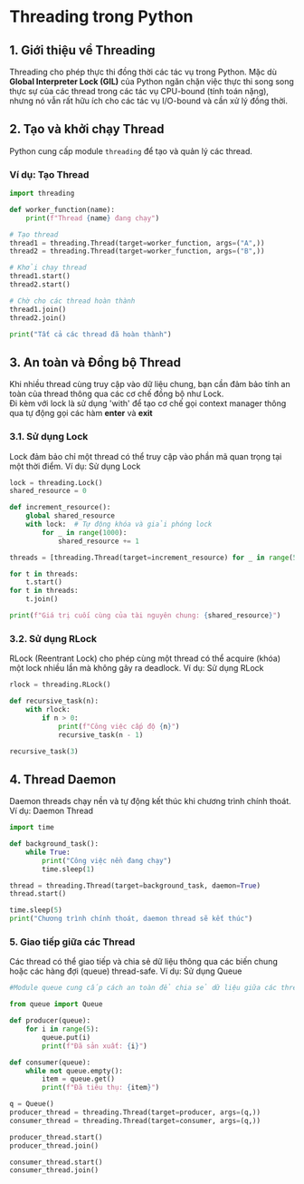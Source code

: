 # Threading trong Python

## 1. Giới thiệu về Threading
Threading cho phép thực thi đồng thời các tác vụ trong Python. Mặc dù **Global Interpreter Lock (GIL)** của Python ngăn chặn việc thực thi song song thực sự của các thread trong các tác vụ CPU-bound (tính toán nặng), nhưng nó vẫn rất hữu ích cho các tác vụ I/O-bound và cần xử lý đồng thời.

## 2. Tạo và khởi chạy Thread
Python cung cấp module `threading` để tạo và quản lý các thread.

### Ví dụ: Tạo Thread
```python  
import threading

def worker_function(name):
    print(f"Thread {name} đang chạy")

# Tạo thread
thread1 = threading.Thread(target=worker_function, args=("A",))
thread2 = threading.Thread(target=worker_function, args=("B",))

# Khởi chạy thread
thread1.start()
thread2.start()

# Chờ cho các thread hoàn thành
thread1.join()
thread2.join()

print("Tất cả các thread đã hoàn thành")
```

## 3. An toàn và Đồng bộ Thread

Khi nhiều thread cùng truy cập vào dữ liệu chung, bạn cần đảm bảo tính an toàn của thread thông qua các cơ chế đồng bộ như Lock.  
Đi kèm với lock là sử dụng 'with' để tạo cơ chế gọi context manager thông qua tự động gọi
các hàm **__enter__** và **__exit__**  
### 3.1. Sử dụng Lock

Lock đảm bảo chỉ một thread có thể truy cập vào phần mã quan trọng tại một thời điểm.
Ví dụ: Sử dụng Lock  
```python  
lock = threading.Lock()
shared_resource = 0

def increment_resource():
    global shared_resource
    with lock:  # Tự động khóa và giải phóng lock
        for _ in range(1000):
            shared_resource += 1

threads = [threading.Thread(target=increment_resource) for _ in range(5)]

for t in threads:
    t.start()
for t in threads:
    t.join()

print(f"Giá trị cuối cùng của tài nguyên chung: {shared_resource}")
```

### 3.2. Sử dụng RLock

RLock (Reentrant Lock) cho phép cùng một thread có thể acquire (khóa) một lock nhiều lần mà không gây ra deadlock.
Ví dụ: Sử dụng RLock  
```python  
rlock = threading.RLock()

def recursive_task(n):
    with rlock:
        if n > 0:
            print(f"Công việc cấp độ {n}")
            recursive_task(n - 1)

recursive_task(3)
```

## 4. Thread Daemon

Daemon threads chạy nền và tự động kết thúc khi chương trình chính thoát.
Ví dụ: Daemon Thread
```python  
import time

def background_task():
    while True:
        print("Công việc nền đang chạy")
        time.sleep(1)

thread = threading.Thread(target=background_task, daemon=True)
thread.start()

time.sleep(5)
print("Chương trình chính thoát, daemon thread sẽ kết thúc")
```

### 5. Giao tiếp giữa các Thread

Các thread có thể giao tiếp và chia sẻ dữ liệu thông qua các biến chung hoặc các hàng đợi (queue) thread-safe.
Ví dụ: Sử dụng Queue
```python
#Module queue cung cấp cách an toàn để chia sẻ dữ liệu giữa các thread.

from queue import Queue

def producer(queue):
    for i in range(5):
        queue.put(i)
        print(f"Đã sản xuất: {i}")

def consumer(queue):
    while not queue.empty():
        item = queue.get()
        print(f"Đã tiêu thụ: {item}")

q = Queue()
producer_thread = threading.Thread(target=producer, args=(q,))
consumer_thread = threading.Thread(target=consumer, args=(q,))

producer_thread.start()
producer_thread.join()

consumer_thread.start()
consumer_thread.join()
```

